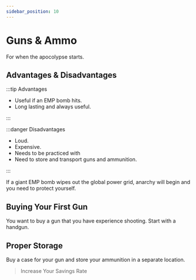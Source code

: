 ```yaml
---
sidebar_position: 10
---
```


# Guns & Ammo

For when the apocolypse starts.

## Advantages & Disadvantages

:::tip Advantages

- Useful if an EMP bomb hits.
- Long lasting and always useful.

:::

:::danger Disadvantages

- Loud.
- Expensive.
- Needs to be practiced with
- Need to store and transport guns and ammunition.

:::

If a giant EMP bomb wipes out the global power grid, anarchy will begin and you need to protect yourself.

## Buying Your First Gun

You want to buy a gun that you have experience shooting. Start with a handgun.

## Proper Storage

Buy a case for your gun and store your ammunition in a separate location.

>Increase Your Savings Rate